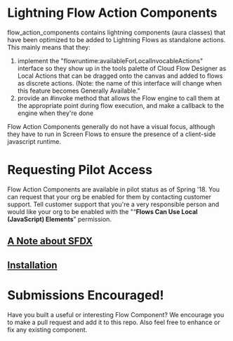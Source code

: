 # Lightning Flow Action Components

flow_action_components contains lightning components (aura classes) that have been optimized to be added to Lightning Flows as standalone actions. This mainly means that they:

1. implement the "flowruntime:availableForLocalInvocableActions" interface so they show up in the tools palette of Cloud Flow Designer as Local Actions that can be dragged onto the canvas and added to flows as discrete actions. (Note: the name of this interface will change when this feature becomes Generally Available."
2. provide an #invoke method that allows the Flow engine to call them at the appropriate point during flow execution, and make a callback to the engine when they're done

Flow Action Components generally do not have a visual focus, although they have to run in Screen Flows to ensure the presence of a client-side javascript runtime.

# Requesting Pilot Access

Flow Action Components are available in pilot status as of Spring '18. You can request that your org be enabled for them by contacting customer support. Tell customer support that you're a very responsible person and would like your org to be enabled with the "“**Flows Can Use Local (JavaScript) Elements**” permission.

## [A Note about SFDX](../sfdxintro.md)

## [Installation](../install.md)


# Submissions Encouraged!
Have you built a useful or interesting Flow Component? We encourage you to make a pull request and add it to this repo. Also feel free to enhance or fix any existing component.



